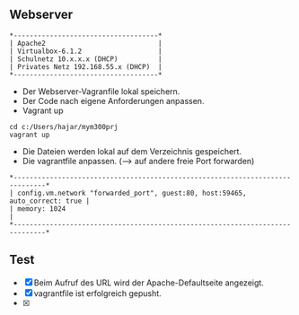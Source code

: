  ## Webserver
```
*------------------------------------*
| Apache2                            |
| Virtualbox-6.1.2                   |
| Schulnetz 10.x.x.x (DHCP)          |
| Privates Netz 192.168.55.x (DHCP)  |           
*------------------------------------*
```
- Der Webserver-Vagranfile lokal speichern.
- Der Code nach eigene Anforderungen anpassen. 
- Vagrant up
``` 
cd c:/Users/hajar/mym300prj 
vagrant up 
```
- Die Dateien werden lokal auf dem Verzeichnis gespeichert.
- Die vagrantfile anpassen. (--> auf andere freie Port forwarden)
```
*------------------------------------------------------------------------------*
| config.vm.network "forwarded_port", guest:80, host:59465, auto_correct: true |
| memory: 1024                                                                 |
*------------------------------------------------------------------------------*
````
## Test
- [x] Beim Aufruf des URL wird der Apache-Defaultseite angezeigt.
- [x] vagrantfile ist erfolgreich gepusht.
- [x] 
